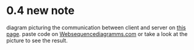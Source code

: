 # 0.4 new note

diagram picturing the communication between client and server on [this page](https://fullstack-exampleapp.herokuapp.com/notes).
paste code on [Websequencediagramms.com](https://www.websequencediagrams.com/) or take a look at the picture to see the result.